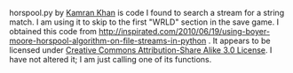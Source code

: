 horspool.py by [Kamran Khan](http://inspirated.com/about) is code I found to search a stream for a string match. I am using it to skip to the first "WRLD" section in the save game. I obtained this code from http://inspirated.com/2010/06/19/using-boyer-moore-horspool-algorithm-on-file-streams-in-python . It appears to be licensed under [Creative Commons Attribution-Share Alike 3.0 License](http://creativecommons.org/licenses/by-sa/3.0/). I have not altered it; I am just calling one of its functions.
